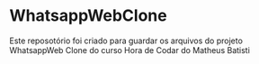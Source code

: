 # WhatsappWebClone
 Este reposotório foi criado para guardar os arquivos do projeto WhatsappWeb Clone  do curso Hora de Codar do Matheus Batisti
